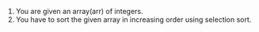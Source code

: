 1. You are given an array(arr) of integers.
2. You have to sort the given array in increasing order using selection sort.

